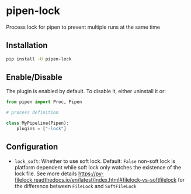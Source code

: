 # pipen-lock

Process lock for pipen to prevent multiple runs at the same time

## Installation

```bash
pip install -U pipen-lock
```

## Enable/Disable

The plugin is enabled by default. To disable it, either uninstall it or:

```python
from pipen import Proc, Pipen

# process definition

class MyPipeline(Pipen):
    plugins = ["-lock"]

```

## Configuration

- `lock_soft`: Whether to use soft lock. Default: `False`
    non-soft lock is platform dependent while soft lock only watches the existence of the lock file.
    See more details <https://py-filelock.readthedocs.io/en/latest/index.html#filelock-vs-softfilelock>
    for the difference between `FileLock` and `SoftFileLock`
